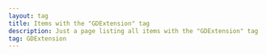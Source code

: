 ```yaml
---
layout: tag
title: Items with the "GDExtension" tag
description: Just a page listing all items with the "GDExtension" tag
tag: GDExtension
---
```

